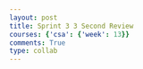 ```yaml
---
layout: post
title: Sprint 3 3 Second Review
courses: {'csa': {'week': 13}}
comments: True
type: collab
---
```


